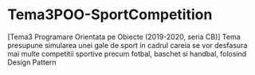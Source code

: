 # Tema3POO-SportCompetition
[Tema3 Programare Orientata pe Obiecte (2019-2020, seria CB)] Tema presupune simularea unei gale de sport in cadrul careia se vor desfasura mai multe competitii sportive precum fotbal, baschet si handbal, folosind Design Pattern
